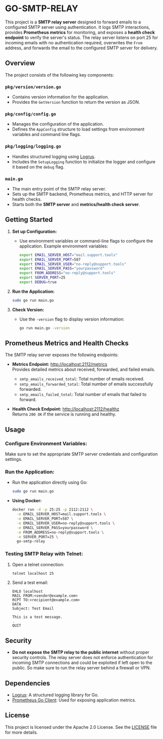 # GO-SMTP-RELAY

This project is a **SMTP relay server** designed to forward emails to a configured SMTP server using authentication. It logs SMTP interactions, provides **Prometheus metrics** for monitoring, and exposes a **health check endpoint** to verify the server's status. The relay server listens on port 25 for incoming emails with no authentication required, overwrites the `From` address, and forwards the email to the configured SMTP server for delivery.

## Overview

The project consists of the following key components:

### **`pkg/version/version.go`**
- Contains version information for the application.
- Provides the `GetVersion` function to return the version as JSON.

### **`pkg/config/config.go`**
- Manages the configuration of the application.
- Defines the `AppConfig` structure to load settings from environment variables and command line flags.

### **`pkg/logging/logging.go`**
- Handles structured logging using [Logrus](https://github.com/sirupsen/logrus).
- Includes the `SetupLogging` function to initialize the logger and configure it based on the `debug` flag.

### **`main.go`**
- The main entry point of the SMTP relay server.
- Sets up the SMTP backend, Prometheus metrics, and HTTP server for health checks.
- Starts both the **SMTP server** and **metrics/health check server**.

## Getting Started

1. **Set up Configuration:**
   - Use environment variables or command-line flags to configure the application.
     Example environment variables:
     ```bash
     export EMAIL_SERVER_HOST="mail.support.tools"
     export EMAIL_SERVER_PORT=587
     export EMAIL_SERVER_USER="no-reply@support.tools"
     export EMAIL_SERVER_PASS="yourpassword"
     export FROM_ADDRESS="no-reply@support.tools"
     export SERVER_PORT=25
     export DEBUG=true
     ```

2. **Run the Application:**
   ```bash
   sudo go run main.go
   ```

3. **Check Version:**
   - Use the `-version` flag to display version information:
     ```bash
     go run main.go -version
     ```

## Prometheus Metrics and Health Checks

The SMTP relay server exposes the following endpoints:

- **Metrics Endpoint:** [http://localhost:2112/metrics](http://localhost:2112/metrics)  
  Provides detailed metrics about received, forwarded, and failed emails.
  - `smtp_emails_received_total`: Total number of emails received.
  - `smtp_emails_forwarded_total`: Total number of emails successfully forwarded.
  - `smtp_emails_failed_total`: Total number of emails that failed to forward.

- **Health Check Endpoint:** [http://localhost:2112/healthz](http://localhost:2112/healthz)  
  Returns `200 OK` if the service is running and healthy.

## Usage

### **Configure Environment Variables:**
Make sure to set the appropriate SMTP server credentials and configuration settings.

### **Run the Application:**
- Run the application directly using Go:
  ```bash
  sudo go run main.go
  ```

- **Using Docker:**
  ```bash
  docker run -d -p 25:25 -p 2112:2112 \
    -e EMAIL_SERVER_HOST=mail.support.tools \
    -e EMAIL_SERVER_PORT=587 \
    -e EMAIL_SERVER_USER=no-reply@support.tools \
    -e EMAIL_SERVER_PASS=yourpassword \
    -e FROM_ADDRESS=no-reply@support.tools \
    -e SERVER_PORT=25 \
    go-smtp-relay
  ```

### **Testing SMTP Relay with Telnet:**
1. Open a telnet connection:
   ```bash
   telnet localhost 25
   ```

2. Send a test email:
   ```
   EHLO localhost
   MAIL FROM:<sender@example.com>
   RCPT TO:<recipient@example.com>
   DATA
   Subject: Test Email

   This is a test message.
   .
   QUIT
   ```

## Security

- **Do not expose the SMTP relay to the public internet** without proper security controls. The relay server does not enforce authentication for incoming SMTP connections and could be exploited if left open to the public. So make sure to run the relay server behind a firewall or VPN.

## Dependencies

- [Logrus](https://github.com/sirupsen/logrus): A structured logging library for Go.
- [Prometheus Go Client](https://github.com/prometheus/client_golang): Used for exposing application metrics.

## License

This project is licensed under the Apache 2.0 License. See the [LICENSE](LICENSE) file for more details.
